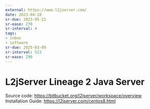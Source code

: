 ```yaml
---
external: https://www.l2jserver.com/
date: 2023-04-18
sr-due: 2023-05-21
sr-ease: 270
sr-interval: 4
tags:
- inbox
- software
sr-due: 2025-03-09
sr-interval: 523
sr-ease: 290
---
```


# L2jServer Lineage 2 Java Server

Source code: https://bitbucket.org/l2jserver/workspace/overview
Installation Guide: https://l2jserver.com/centos8.html
